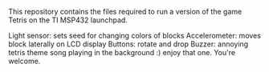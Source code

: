 This repository contains the files required to run a version of the game Tetris on the TI MSP432 launchpad.

Light sensor: sets seed for changing colors of blocks
Accelerometer: moves block laterally on LCD display
Buttons: rotate and drop
Buzzer: annoying tetris theme song playing in the background :) enjoy that one. You're welcome.
